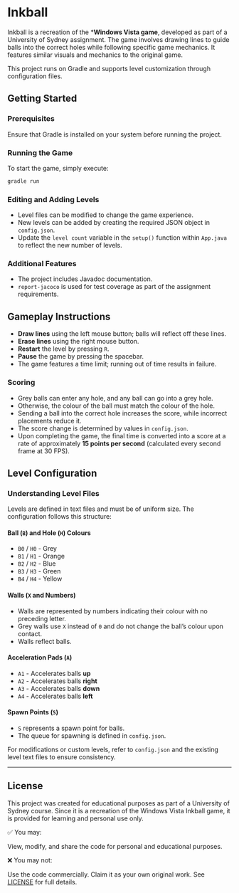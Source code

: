 # Inkball

Inkball is a recreation of the ***Windows Vista game**, developed as part of a University of Sydney assignment. The game involves drawing lines to guide balls into the correct holes while following specific game mechanics. It features similar visuals and mechanics to the original game.

This project runs on Gradle and supports level customization through configuration files.

## Getting Started

### Prerequisites
Ensure that Gradle is installed on your system before running the project.

### Running the Game
To start the game, simply execute:
```sh
gradle run
```

### Editing and Adding Levels
- Level files can be modified to change the game experience.
- New levels can be added by creating the required JSON object in `config.json`.
- Update the `level count` variable in the `setup()` function within `App.java` to reflect the new number of levels.

### Additional Features
- The project includes Javadoc documentation.
- `report-jacoco` is used for test coverage as part of the assignment requirements.

## Gameplay Instructions
- **Draw lines** using the left mouse button; balls will reflect off these lines.
- **Erase lines** using the right mouse button.
- **Restart** the level by pressing `R`.
- **Pause** the game by pressing the spacebar.
- The game features a time limit; running out of time results in failure.

### Scoring
- Grey balls can enter any hole, and any ball can go into a grey hole.
- Otherwise, the colour of the ball must match the colour of the hole.
- Sending a ball into the correct hole increases the score, while incorrect placements reduce it.
- The score change is determined by values in `config.json`.
- Upon completing the game, the final time is converted into a score at a rate of approximately **15 points per second** (calculated every second frame at 30 FPS).

## Level Configuration
### Understanding Level Files
Levels are defined in text files and must be of uniform size. The configuration follows this structure:

#### Ball (`B`) and Hole (`H`) Colours
- `B0` / `H0` - Grey
- `B1` / `H1` - Orange
- `B2` / `H2` - Blue
- `B3` / `H3` - Green
- `B4` / `H4` - Yellow

#### Walls (`X` and Numbers)
- Walls are represented by numbers indicating their colour with no preceding letter.
- Grey walls use `X` instead of `0` and do not change the ball’s colour upon contact.
- Walls reflect balls.

#### Acceleration Pads (`A`)
- `A1` - Accelerates balls **up**
- `A2` - Accelerates balls **right**
- `A3` - Accelerates balls **down**
- `A4` - Accelerates balls **left**

#### Spawn Points (`S`)
- `S` represents a spawn point for balls.
- The queue for spawning is defined in `config.json`.

For modifications or custom levels, refer to `config.json` and the existing level text files to ensure consistency.

---

## License
This project was created for educational purposes as part of a University of Sydney course. Since it is a recreation of the Windows Vista Inkball game, it is provided for learning and personal use only.

✅ You may:

View, modify, and share the code for personal and educational purposes.

❌ You may not:

Use the code commercially.
Claim it as your own original work.
See [LICENSE](LICENSE) for full details.
